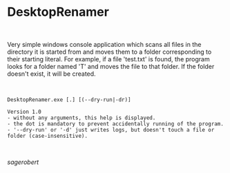 # DesktopRenamer    
<br />

Very simple windows console application which scans all files in the directory it is started from and moves them to a folder corresponding to their starting literal.
For example, if a file 'test.txt' is found, the program looks for a folder named 'T' and moves the file to that folder.
If the folder doesn't exist, it will be created.


<br />

```
DesktopRenamer.exe [.] [(--dry-run|-dr)]

Version 1.0
- without any arguments, this help is displayed.
- the dot is mandatory to prevent accidentally running of the program.
- '--dry-run' or '-d' just writes logs, but doesn't touch a file or folder (case-insensitive).
```
<br />

*sagerobert*
